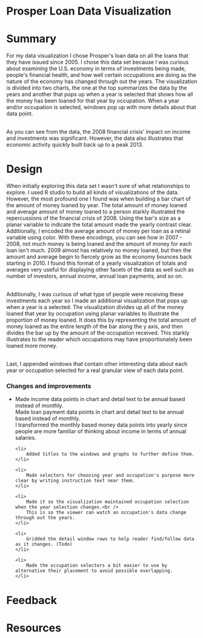 # Prosper Loan Data Visualization

<h1>Summary</h1>

For my data visualization I chose Prosper's loan data on all the loans that they have issued since 2005. I chose this data set because I was curious about examining the U.S. economy in terms of investments being made, people's financial health, and how well certain occupations are doing as the nature of the economy has changed through out the years. The visualization is divided into two charts, the one at the top summarizes the data by the years and another that pops up when a year is selected that shows how all the money has been loaned for that year by occupation. When a year and/or occupation is selected, windows pop up with more details about that data point.<br /><br />

As you can see from the data, the 2008 financial crisis' impact on income and investments was significant. However, the data also illustrates that economic activity quickly built back up to a peak 2013.

<h1>Design</h1>

When initially exploring this data set I wasn't sure of what relationships to explore. I used R studio to build all kinds of visualizations of the data. However, the most profound one I found was when building a bar chart of the amount of money loaned by year. The total amount of money loaned and average amount of money loaned to a person starkly illustrated the repercussions of the financial crisis of 2008. Using the bar's size as a planar variable to indicate the total amount made the yearly contrast clear. Additionally, I encoded the average amount of money per loan as a retinal variable using color. With these encodings, you can see how in 2007 - 2008, not much money is being loaned and the amount of money for each loan isn't much. 2009 almost has relatively no money loaned, but then the amount and average begin to fiercely grow as the economy bounces back starting in 2010. I found this format of a yearly visualization of totals and averages very useful for displaying other facets of the data as well such as number of investors, annual income, annual loan payments, and so on.<br /><br />

Additionally, I was curious of what type of people were receiving these investments each year so I made an additional visualization that pops up when a year is a selected. The visualization divides up all of the money loaned that year by occupation using planar variables to illustrate the proportion of money loaned. It does this by representing the total amount of money loaned as the entire length of the bar along the y axis, and then divides the bar up by the amount of the occupation received. This starkly illustrates to the reader which occupations may have proportionately been loaned more money.<br /><br />

Last, I appended windows that contain other interesting data about each year or occupation selected for a real granular view of each data point.


<h3>Changes and improvements</h3>

<ul>
	<li>
		Made income data points in chart and detail text to be annual based instead of monthly.<br />
		Made loan payment data points in chart and detail text to be annual based instead of monthly.<br />
		I transformed the monthly based money data points into yearly since people are more familiar of thinking about income in terms of annual salaries.
	</li>
	
	<li>
		Added titles to the windows and graphs to further define them. 
	</li>
	
	<li>
		Made selectors for choosing year and occupation's purpose more clear by writing instruction text near them.
	</li>
	
	<li>
		Made it so the visualization maintained occupation selection when the year selection changes.<br />
		This is so the viewer can watch an occupation's data change through out the years.
	</li>
	
	<li>
		Gridded the detail window rows to help reader find/follow data as it changes. (Todo)
	</li>
	
	<li>
		Made the occupation selectors a bit easier to use by alternative their placement to avoid possible overlapping.
	</li>
</ul>

<h1>Feedback</h1>

<h1>Resources</h1>
